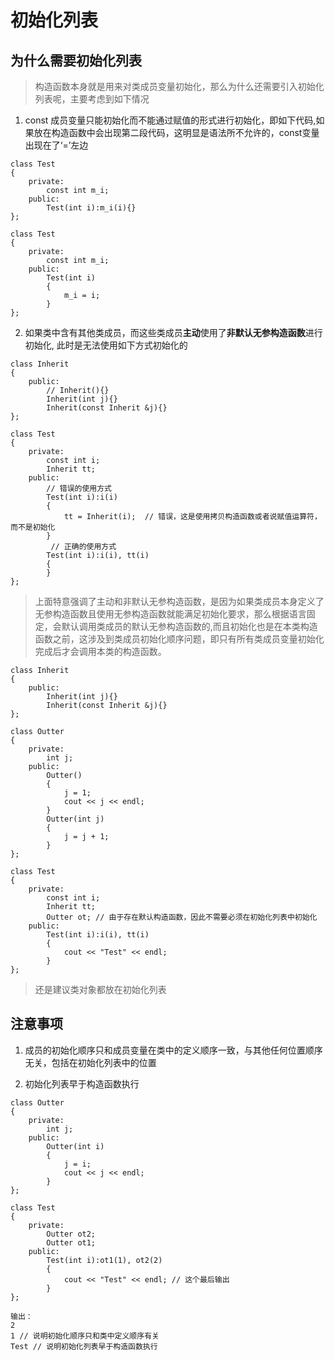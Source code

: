# 初始化列表
## 为什么需要初始化列表
> 构造函数本身就是用来对类成员变量初始化，那么为什么还需要引入初始化列表呢，主要考虑到如下情况

1. const 成员变量只能初始化而不能通过赋值的形式进行初始化，即如下代码,如果放在构造函数中会出现第二段代码，这明显是语法所不允许的，const变量出现在了‘=’左边
```
class Test
{
    private:
        const int m_i;
    public:
        Test(int i):m_i(i){}
};

class Test
{
    private:
        const int m_i;
    public:
        Test(int i)
        {
            m_i = i;
        }
};
```
2. 如果类中含有其他类成员，而这些类成员<b>主动</b>使用了<b>非默认无参构造函数</b>进行初始化, 此时是无法使用如下方式初始化的
```
class Inherit
{
    public:
        // Inherit(){}
        Inherit(int j){}
        Inherit(const Inherit &j){}
};

class Test
{
    private:
        const int i;
        Inherit tt;
    public:
        // 错误的使用方式
        Test(int i):i(i)
        {
            tt = Inherit(i);  // 错误，这是使用拷贝构造函数或者说赋值运算符，而不是初始化
        }
         // 正确的使用方式
        Test(int i):i(i), tt(i)
        {
        }
};

```

> 上面特意强调了主动和非默认无参构造函数，是因为如果类成员本身定义了无参构造函数且使用无参构造函数就能满足初始化要求，那么根据语言固定，会默认调用类成员的默认无参构造函数的,而且初始化也是在本类构造函数之前，这涉及到类成员初始化顺序问题，即只有所有类成员变量初始化完成后才会调用本类的构造函数。

```
class Inherit
{
    public:
        Inherit(int j){}
        Inherit(const Inherit &j){}
};

class Outter
{
    private:
        int j;
    public:
        Outter()
        {
            j = 1;
            cout << j << endl;
        }
        Outter(int j)
        {
            j = j + 1;
        }
};

class Test
{
    private:
        const int i;
        Inherit tt;
        Outter ot; // 由于存在默认构造函数，因此不需要必须在初始化列表中初始化
    public:
        Test(int i):i(i), tt(i)
        {
            cout << "Test" << endl;
        }
};
```

> 还是建议类对象都放在初始化列表

## 注意事项
1. 成员的初始化顺序只和成员变量在类中的定义顺序一致，与其他任何位置顺序无关，包括在初始化列表中的位置

2. 初始化列表早于构造函数执行
```
class Outter
{
    private:
        int j;
    public:
        Outter(int i)
        {
            j = i;
            cout << j << endl;
        }
};

class Test
{
    private:
        Outter ot2; 
        Outter ot1; 
    public:
        Test(int i):ot1(1), ot2(2)
        {
            cout << "Test" << endl; // 这个最后输出
        }
};

输出：
2
1 // 说明初始化顺序只和类中定义顺序有关
Test // 说明初始化列表早于构造函数执行
```